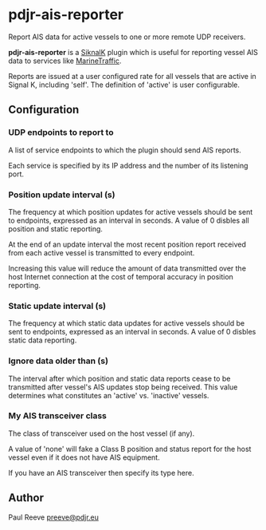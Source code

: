 # pdjr-ais-reporter

Report AIS data for active vessels to one or more remote UDP receivers.

**pdjr-ais-reporter** is a
[SiknalK]()
plugin which is useful for reporting vessel AIS data to services like
[MarineTraffic](https://www.marinetraffic.com).

Reports are issued at a user configured rate for all vessels that are
active in Signal K, including 'self'.
The definition of 'active' is user configurable.

## Configuration

### UDP endpoints to report to
A list of service endpoints to which the plugin should send AIS reports.

Each service is specified by its IP address and the number of its
listening port.

### Position update interval (s)
The frequency at which position updates for active vessels should
be sent to endpoints, expressed as an interval in seconds.
A value of 0 disbles all position and static reporting.

At the end of an update interval the most recent position report
received from each active vessel is transmitted to every endpoint.

Increasing this value will reduce the amount of data transmitted
over the host Internet connection at the cost of temporal accuracy
in position reporting.

### Static update interval (s)
The frequency at which static data updates for active vessels should
be sent to endpoints, expressed as an interval in seconds.
A value of 0 disbles static data reporting.

### Ignore data older than (s)
The interval after which position and static data reports cease to be
transmitted after vessel's AIS updates stop being received.
This value determines what constitutes an 'active' vs. 'inactive'
vessels.

### My AIS transceiver class
The class of transceiver used on the host vessel (if any).

A value of 'none' will fake a Class B position and status report
for the host vessel even if it does not have AIS equipment.

If you have an AIS transceiver then specify its type here.

## Author
Paul Reeve <preeve@pdjr.eu>

